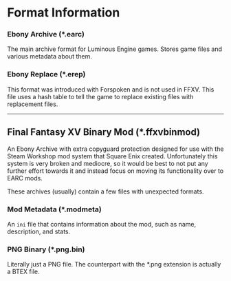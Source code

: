 # Format Information

### Ebony Archive (*.earc)

The main archive format for Luminous Engine games. Stores game files and various metadata about them.

### Ebony Replace (*.erep)

This format was introduced with Forspoken and is not used in FFXV. This file uses a hash table to tell the game
to replace existing files with replacement files.

---

## Final Fantasy XV Binary Mod (*.ffxvbinmod)

An Ebony Archive with extra copyguard protection designed for use with the Steam Workshop mod system
that Square Enix created. Unfortunately this system is very broken and mediocre, so it would be best
to not put any further effort towards it and instead focus on moving its functionality over to EARC mods.

These archives (usually) contain a few files with unexpected formats.

### Mod Metadata (*.modmeta)

An `ini` file that contains information about the mod, such as name, description, and stats.

### PNG Binary (*.png.bin)

Literally just a PNG file. The counterpart with the *.png extension is actually a BTEX file.